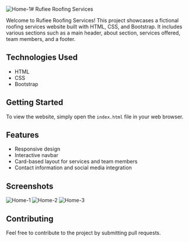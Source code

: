 ![Home-1](https://github.com/Neeraj-Maini/HTML-assignment/assets/161563342/99ed9b67-5aec-4d6d-810b-a0bc9a64da1d)# Rufiee Roofing Services

Welcome to Rufiee Roofing Services! This project showcases a fictional roofing services website built with HTML, CSS, and Bootstrap. It includes various sections such as a main header, about section, services offered, team members, and a footer.

## Technologies Used
- HTML
- CSS
- Bootstrap

## Getting Started
To view the website, simply open the `index.html` file in your web browser.

## Features
- Responsive design
- Interactive navbar
- Card-based layout for services and team members
- Contact information and social media integration

## Screenshots

![Home-1](https://github.com/Neeraj-Maini/HTML-assignment/assets/161563342/7c68c6c0-15a6-44e7-9464-91fafdfc0ad3)
![Home-2](https://github.com/Neeraj-Maini/HTML-assignment/assets/161563342/a99b819d-27e1-467d-8087-d897ba224e02)
![Home-3](https://github.com/Neeraj-Maini/HTML-assignment/assets/161563342/6b039ee9-51bd-4853-8cce-cf81f538b81f)

## Contributing
Feel free to contribute to the project by submitting pull requests.
